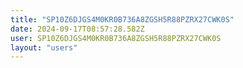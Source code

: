 ```yaml
---
title: "SP10Z6DJGS4M0KR0B736A8ZGSH5R88PZRX27CWK0S"
date: 2024-09-17T08:57:28.582Z
user: SP10Z6DJGS4M0KR0B736A8ZGSH5R88PZRX27CWK0S
layout: "users"
---
```

    